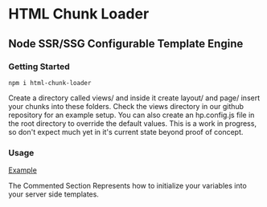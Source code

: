 # HTML Chunk Loader

## Node SSR/SSG Configurable Template Engine

### Getting Started

    npm i html-chunk-loader

Create a directory called views/ and inside it create layout/ and page/ insert your chunks into these folders. Check the views directory in our github repository for an example setup. You can also create an hp.config.js file in the root directory to override the default values. This is a work in progress, so don't expect much yet in it's current state beyond proof of concept.  


### Usage

[Example](https://github.com/abschill/html-chunk-loader/blob/master/lib/index.ts)

The Commented Section Represents how to initialize your variables into your server side templates. 